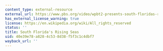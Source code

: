 ```yaml
---
content_type: external-resource
external_url: https://www.pbs.org/video/wpbt2-presents-south-floridas-rising-seas-impact/
has_external_license_warning: true
license: https://en.wikipedia.org/wiki/All_rights_reserved
status: ''
title: South Florida's Rising Seas
uid: 40e39e78-a828-4c53-8d38-f5f3c1c4dbf7
wayback_url: ''
---
```

